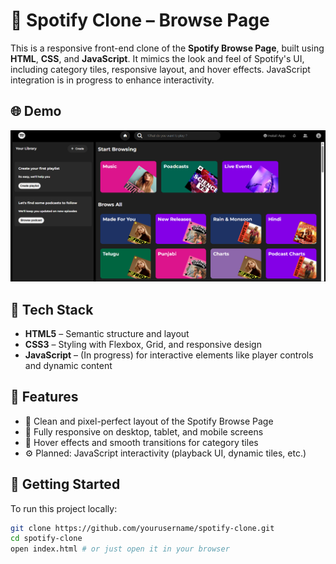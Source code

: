 # 🎵 Spotify Clone – Browse Page

This is a responsive front-end clone of the **Spotify Browse Page**, built using **HTML**, **CSS**, and **JavaScript**. It mimics the look and feel of Spotify's UI, including category tiles, responsive layout, and hover effects. JavaScript integration is in progress to enhance interactivity.

## 🌐 Demo

![Spotify Clone Screenshot](spotifyclonescs.png)

## 🔧 Tech Stack

- **HTML5** – Semantic structure and layout
- **CSS3** – Styling with Flexbox, Grid, and responsive design
- **JavaScript** – (In progress) for interactive elements like player controls and dynamic content

## 📌 Features

- 🎨 Clean and pixel-perfect layout of the Spotify Browse Page  
- 📱 Fully responsive on desktop, tablet, and mobile screens  
- 🎯 Hover effects and smooth transitions for category tiles  
- ⚙️ Planned: JavaScript interactivity (playback UI, dynamic tiles, etc.)


## 🚀 Getting Started

To run this project locally:

```bash
git clone https://github.com/yourusername/spotify-clone.git
cd spotify-clone
open index.html # or just open it in your browser

